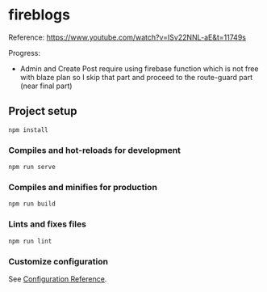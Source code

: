 # fireblogs

Reference: https://www.youtube.com/watch?v=ISv22NNL-aE&t=11749s

Progress:
- Admin and Create Post require using firebase function which is not free with blaze plan
  so I skip that part and proceed to the route-guard part (near final part)
  
## Project setup
```
npm install
```

### Compiles and hot-reloads for development
```
npm run serve
```

### Compiles and minifies for production
```
npm run build
```

### Lints and fixes files
```
npm run lint
```

### Customize configuration
See [Configuration Reference](https://cli.vuejs.org/config/).
